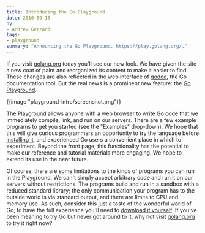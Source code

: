 ```yaml
---
title: Introducing the Go Playground
date: 2010-09-15
by:
- Andrew Gerrand
tags:
- playground
summary: "Announcing the Go Playground, https://play.golang.org/."
---
```



If you visit [golang.org](/) today you'll see our new look.
We have given the site a new coat of paint and reorganized its content to
make it easier to find.
These changes are also reflected in the web interface of [godoc](/cmd/godoc/),
the Go documentation tool.
But the real news is a prominent new feature: the [Go Playground](/).

{{image "playground-intro/screenshot.png"}}

The Playground allows anyone with a web browser to write Go code that we
immediately compile,
link, and run on our servers.
There are a few example programs to get you started (see the "Examples" drop-down).
We hope that this will give curious programmers an opportunity to try the
language before [installing it](/doc/install.html),
and experienced Go users a convenient place in which to experiment.
Beyond the front page, this functionality has the potential to make our
reference and tutorial materials more engaging.
We hope to extend its use in the near future.

Of course, there are some limitations to the kinds of programs you can run in the Playground.
We can't simply accept arbitrary code and run it on our servers without restrictions.
The programs build and run in a sandbox with a reduced standard library;
the only communication your program has to the outside world is via standard output,
and there are limits to CPU and memory use.
As such, consider this just a taste of the wonderful world of Go;
to have the full experience you'll need to [download it yourself](/doc/install.html).
If you've been meaning to try Go but never got around to it,
why not visit [golang.org](/) to try it right now?
